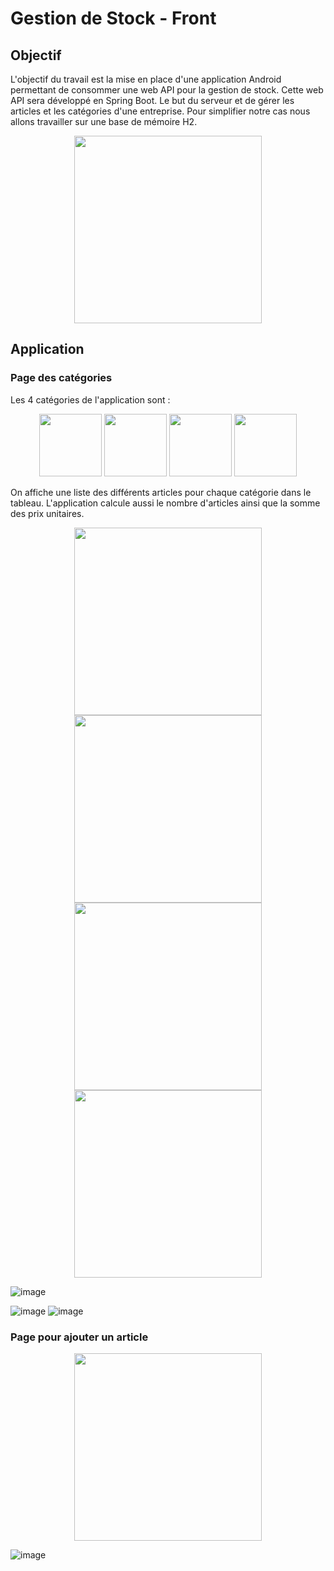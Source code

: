 # Gestion de Stock - Front

## Objectif

L'objectif du travail est la mise en place d'une application Android permettant de consommer une web API pour la gestion de stock.
Cette web API sera développé en Spring Boot.
Le but du serveur et de gérer les articles et les catégories d'une entreprise.
Pour simplifier notre cas nous allons travailler sur une base de mémoire H2.

<p align="middle">
  <img src="https://user-images.githubusercontent.com/65272079/154544290-0b1e2183-bcb0-4c8b-a714-eb3953e3c987.png" height="300px"/>
</p>

## Application

### Page des catégories

Les 4 catégories de l'application sont :

<p align="middle">
  <img src="https://user-images.githubusercontent.com/65272079/154689407-ad26fd8f-c041-4eb7-8926-d859f6e1feb3.png" height="100px"/>
  <img src="https://user-images.githubusercontent.com/65272079/154689309-2ecb179a-455b-4652-8007-e9bbfc3232ff.png" height="100px"/>
  <img src="https://user-images.githubusercontent.com/65272079/154689339-1bce103e-acb7-480c-a21c-d56cd29bc34a.png" height="100px"/>
  <img src="https://user-images.githubusercontent.com/65272079/154689364-8c7a6feb-9964-4149-b553-2e8e5c73a5d5.png" height="100px"/>
</p>

On affiche une liste des différents articles pour chaque catégorie dans le tableau. L'application calcule aussi le nombre d'articles ainsi que la somme des prix unitaires.

<p align="middle">
  <img src="https://user-images.githubusercontent.com/65272079/154689234-ac95abe6-e60d-49a8-8865-199c20e83b4e.png" height="300px"/>
  <img src="https://user-images.githubusercontent.com/65272079/154689136-066b1555-7509-4792-a16e-10b5e9b3d92e.png" height="300px"/>
  <img src="https://user-images.githubusercontent.com/65272079/154689179-64c452a9-1667-4d5c-bdae-649ad0d41ad6.png" height="300px"/>
  <img src="https://user-images.githubusercontent.com/65272079/154544290-0b1e2183-bcb0-4c8b-a714-eb3953e3c987.png" height="300px"/>

  ![image](https://user-images.githubusercontent.com/65272079/154689234-ac95abe6-e60d-49a8-8865-199c20e83b4e.png)

  ![image]()
![image]()

</p>

### Page pour ajouter un article

<p align="middle">
  <img src="https://user-images.githubusercontent.com/65272079/154544290-0b1e2183-bcb0-4c8b-a714-eb3953e3c987.png" height="300px"/>
</p>

![image](https://user-images.githubusercontent.com/65272079/154688554-e38e7881-fee3-4cec-a4b1-22631b886ad9.png)


